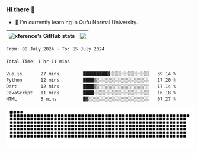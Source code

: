 ### Hi there 👋

<!--
**xference/xference** is a ✨ _special_ ✨ repository because its `README.md` (this file) appears on your GitHub profile.

Here are some ideas to get you started:

- 🔭 I’m currently working on ...

- 👯 I’m looking to collaborate on ...
- 🤔 I’m looking for help with ...
- 💬 Ask me about ...
- 📫 How to reach me: ...
- 😄 Pronouns: ...
- ⚡ Fun fact: ...
-->
- 🌱 I’m currently learning in Qufu Normal University.


| <img src="https://github-readme-stats.vercel.app/api?username=xference&show_icons=true&theme=ambient_gradient" alt="xference's GitHub stats" align="center"/> | <img src="https://github-readme-streak-stats.herokuapp.com/?user=xference"  style="zoom:100%;" align="center"/> |
| ------------------------------------------------------------ | ------------------------------------------------------------ |

<!--START_SECTION:waka-->

```txt
From: 08 July 2024 - To: 15 July 2024

Total Time: 1 hr 11 mins

Vue.js       27 mins         █████████▓░░░░░░░░░░░░░░░   39.14 %
Python       12 mins         ████▒░░░░░░░░░░░░░░░░░░░░   17.20 %
Dart         12 mins         ████▒░░░░░░░░░░░░░░░░░░░░   17.14 %
JavaScript   11 mins         ████░░░░░░░░░░░░░░░░░░░░░   16.18 %
HTML         5 mins          █▓░░░░░░░░░░░░░░░░░░░░░░░   07.27 %
```

<!--END_SECTION:waka-->

<picture>
  <source media="(prefers-color-scheme: dark)" srcset="https://raw.githubusercontent.com/xference/xference/output/github-contribution-grid-snake-dark.svg" />
  <source media="(prefers-color-scheme: light)" srcset="https://raw.githubusercontent.com/xference/xference/output/github-contribution-grid-snake.svg" />
  <img alt="github-snake" src="https://raw.githubusercontent.com/xference/xference/output/github-contribution-grid-snake.svg" />
</picture>
